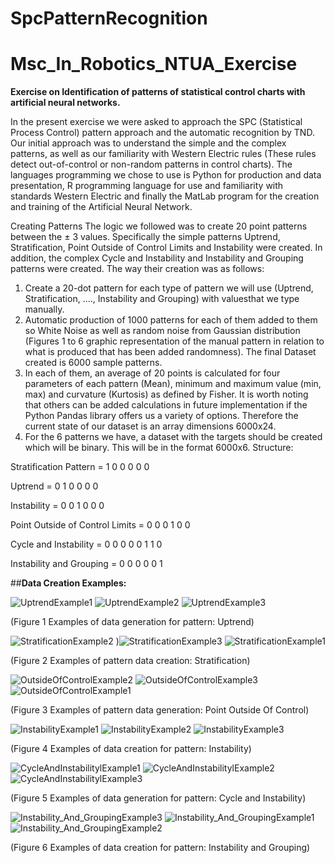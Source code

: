 # SpcPatternRecognition
# Msc_In_Robotics_NTUA_Exercise

**Exercise on Identification of patterns of statistical control charts with artificial
neural networks.**


In the present exercise we were asked to approach the SPC (Statistical Process Control) pattern approach and the
automatic recognition by TND. Our initial approach was to understand the simple and the
complex patterns, as well as our familiarity with Western Electric rules (These rules
detect out-of-control or non-random patterns in control charts). The languages
programming we chose to use is Python for production and
data presentation, R programming language for use and familiarity with standards
Western Electric and finally the MatLab program for the creation and training of the Artificial
Neural Network.


Creating Patterns
The logic we followed was to create 20 point patterns between the ± 3 values. Specifically
the simple patterns Uptrend, Stratification, Point Outside of Control Limits and Instability were created.
In addition, the complex Cycle and Instability and Instability and Grouping patterns were created. The way
their creation was as follows:
1. Create a 20-dot pattern for each type of pattern we will use
(Uptrend, Stratification, ...., Instability and Grouping) with values ​​that we type manually.
2. Automatic production of 1000 patterns for each of them added to them so White
Noise as well as random noise from Gaussian distribution (Figures 1 to 6 graphic
representation of the manual pattern in relation to what is produced that has been added
randomness). The final Dataset created is 6000 sample patterns.
3. In each of them, an average of 20 points is calculated for four parameters
of each pattern (Mean), minimum and maximum value (min, max) and curvature (Kurtosis)
as defined by Fisher. It is worth noting that others can be added
calculations in future implementation if the Python Pandas library offers us
a variety of options. Therefore the current state of our dataset is an array
dimensions 6000x24.
4. For the 6 patterns we have, a dataset with the targets should be created which
will be binary. This will be in the format 6000x6. Structure:

Stratification Pattern = 1 0 0 0 0 0

Uptrend = 0 1 0 0 0 0

Instability = 0 0 1 0 0 0

Point Outside of Control Limits = 0 0 0 1 0 0

Cycle and Instability = 0 0 0 0 0 1 1 0

Instability and Grouping = 0 0 0 0 0 1


##**Data Creation Examples:**

![UptrendExample1](https://user-images.githubusercontent.com/25718684/161730949-dfc7328e-6160-4cf3-97dd-0d62dc8cb33f.png)
![UptrendExample2](https://user-images.githubusercontent.com/25718684/161730951-0a4f95ad-ba3a-484d-8018-0b51f7a7f042.png)
![UptrendExample3](https://user-images.githubusercontent.com/25718684/161730954-b83c3270-70c0-49ae-bbcd-a1b2f6967948.png)


(Figure 1 Examples of data generation for pattern: Uptrend)


![StratificationExample2](https://user-images.githubusercontent.com/25718684/161731270-16509919-0965-4182-99d2-8b6fdf3fbf0d.png)
)![StratificationExample3](https://user-images.githubusercontent.com/25718684/161731264-406ef024-8a66-4227-b6aa-4ab2b36dea6d.png)
![StratificationExample1](https://user-images.githubusercontent.com/25718684/161731267-22fc2c41-1c13-4913-8850-718f70ba3fcc.png)

(Figure 2 Examples of pattern data creation: Stratification)

![OutsideOfControlExample2](https://user-images.githubusercontent.com/25718684/161731704-c14f4824-cf4a-413c-bd3d-312f3b86f39d.png)
![OutsideOfControlExample3](https://user-images.githubusercontent.com/25718684/161731708-b5240915-4fe4-42e2-8302-a96582faf615.png)
![OutsideOfControlExample1](https://user-images.githubusercontent.com/25718684/161731709-56622a9c-5377-42cb-8db7-f5706bedd031.png)

(Figure 3 Examples of pattern data generation: Point Outside Of Control)

![InstabilityExample1](https://user-images.githubusercontent.com/25718684/161731780-8e169ecc-e2b5-45cd-95df-1ccaf3a8d7d8.png)
![InstabilityExample2](https://user-images.githubusercontent.com/25718684/161731784-df9a159d-ac64-46b7-b791-700317733b7c.png)
![InstabilityExample3](https://user-images.githubusercontent.com/25718684/161731785-090ab9ec-d5e8-4c3d-b039-6c4ce7eabca4.png)

(Figure 4 Examples of data creation for pattern: Instability)

![CycleAndInstabilitylExample1](https://user-images.githubusercontent.com/25718684/161731932-1c0f2513-2a79-45a9-b8ba-ac0fc0e5399d.png)
![CycleAndInstabilitylExample2](https://user-images.githubusercontent.com/25718684/161731935-63dd0852-cfb2-44cb-a730-8ef9ceb47952.png)
![CycleAndInstabilitylExample3](https://user-images.githubusercontent.com/25718684/161731936-156b97b8-788a-4268-a86d-1d46094b94fa.png)

(Figure 5 Examples of data generation for pattern: Cycle and Instability)

![Instability_And_GroupingExample3](https://user-images.githubusercontent.com/25718684/161732031-1f5ceac6-8885-4707-adc1-59ba6098bb4c.png)
![Instability_And_GroupingExample1](https://user-images.githubusercontent.com/25718684/161732035-6ae7773b-dffe-42ef-856d-16eda3931bb2.png)
![Instability_And_GroupingExample2](https://user-images.githubusercontent.com/25718684/161732039-bf554acc-3708-4149-b822-dc4780113429.png)

(Figure 6 Examples of data creation for pattern: Instability and Grouping)
